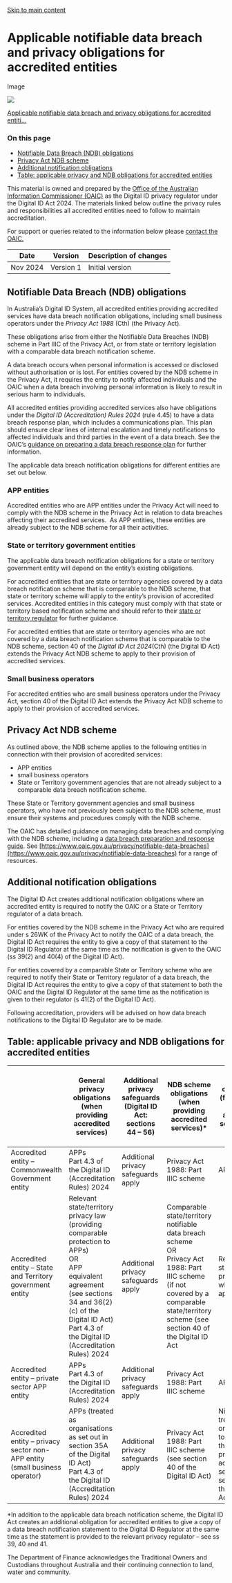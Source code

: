 [Skip to main content](https://www.digitalidsystem.gov.au/digital-id-accreditation/privacy-materials-for-accredited-entities/privacy-and-notifiable-data-breach-obligation#main-content)

# Applicable notifiable data breach and privacy obligations for accredited entities

Image

![](https://www.digitalidsystem.gov.au/sites/default/files/2024-12/oaic-logo-inline-white_0.png)

[Applicable notifiable data breach and privacy obligations for accredited entiti…](https://www.digitalidsystem.gov.au/sites/default/files/2024-11/digital_id_guidance_7_-_applicable_notifiable_data_breach_and_privacy_obligations_for_accredited_entities.pdf)

### On this page

- [Notifiable Data Breach (NDB) obligations](https://www.digitalidsystem.gov.au/digital-id-accreditation/privacy-materials-for-accredited-entities/privacy-and-notifiable-data-breach-obligation#notifiable-data-breach-ndb-obligations%C2%A0)
- [Privacy Act NDB scheme](https://www.digitalidsystem.gov.au/digital-id-accreditation/privacy-materials-for-accredited-entities/privacy-and-notifiable-data-breach-obligation#privacy-act-ndb-scheme)
- [Additional notification obligations](https://www.digitalidsystem.gov.au/digital-id-accreditation/privacy-materials-for-accredited-entities/privacy-and-notifiable-data-breach-obligation#additional-notification-obligations)
- [Table: applicable privacy and NDB obligations for accredited entities](https://www.digitalidsystem.gov.au/digital-id-accreditation/privacy-materials-for-accredited-entities/privacy-and-notifiable-data-breach-obligation#table-applicable-privacy-and-ndb-obligations-for-accredited-entities%C2%A0)

This material is owned and prepared by the [Office of the Australian Information Commissioner (OAIC)](https://www.oaic.gov.au/digital-id) as the Digital ID privacy regulator under the Digital ID Act 2024. The materials linked below outline the privacy rules and responsibilities all accredited entities need to follow to maintain accreditation.

For support or queries related to the information below please [contact the OAIC.](https://www.oaic.gov.au/contact-us)

| Date     | Version   | Description of changes |
| -------- | --------- | ---------------------- |
| Nov 2024 | Version 1 | Initial version        |

## Notifiable Data Breach (NDB) obligations

In Australia’s Digital ID System, all accredited entities providing accredited services have data breach notification obligations, including small business operators under the _Privacy Act 1988_ (Cth) (the Privacy Act).

These obligations arise from either the Notifiable Data Breaches (NDB) scheme in Part IIIC of the Privacy Act, or from state or territory legislation with a comparable data breach notification scheme.

A data breach occurs when personal information is accessed or disclosed without authorisation or is lost. For entities covered by the NDB scheme in the Privacy Act, it requires the entity to notify affected individuals and the OAIC when a data breach involving personal information is likely to result in serious harm to individuals.

All accredited entities providing accredited services also have obligations under the _Digital ID (Accreditation) Rules 2024_ (rule 4.45) to have a data breach response plan, which includes a communications plan. This plan should ensure clear lines of internal escalation and timely notifications to affected individuals and third parties in the event of a data breach. See the OAIC’s [guidance on preparing a data breach response plan](https://www.oaic.gov.au/privacy/privacy-guidance-for-organisations-and-government-agencies/preventing-preparing-for-and-responding-to-data-breaches/data-breach-preparation-and-response/part-2-preparing-a-data-breach-response-plan) for further information.

The applicable data breach notification obligations for different entities are set out below.

### APP entities

Accredited entities who are APP entities under the Privacy Act will need to comply with the NDB scheme in the Privacy Act in relation to data breaches affecting their accredited services.  As APP entities, these entities are already subject to the NDB scheme for all their activities.

### State or territory government entities

The applicable data breach notification obligations for a state or territory government entity will depend on the entity’s existing obligations.

For accredited entities that are state or territory agencies covered by a data breach notification scheme that is comparable to the NDB scheme, that state or territory scheme will apply to the entity’s provision of accredited services. Accredited entities in this category must comply with that state or territory based notification scheme and should refer to their [state or territory regulator](https://www.oaic.gov.au/privacy/privacy-legislation/state-and-territory-privacy-legislation/state-and-territory-privacy-legislation) for further guidance.

For accredited entities that are state or territory agencies who are not covered by a data breach notification scheme that is comparable to the NDB scheme, section 40 of the _Digital ID Act 2024_(Cth) (the Digital ID Act) extends the Privacy Act NDB scheme to apply to their provision of accredited services.

### Small business operators

For accredited entities who are small business operators under the Privacy Act, section 40 of the Digital ID Act extends the Privacy Act NDB scheme to apply to their provision of accredited services.

## Privacy Act NDB scheme

As outlined above, the NDB scheme applies to the following entities in connection with their provision of accredited services:

- APP entities
- small business operators
- State or Territory government agencies that are not already subject to a comparable data breach notification scheme.

These State or Territory government agencies and small business operators, who have not previously been subject to the NDB scheme, must ensure their systems and procedures comply with the NDB scheme.

The OAIC has detailed guidance on managing data breaches and complying with the NDB scheme, including a [data breach preparation and response guide](https://www.oaic.gov.au/privacy/privacy-guidance-for-organisations-and-government-agencies/preventing-preparing-for-and-responding-to-data-breaches/data-breach-preparation-and-response). See [https://www.oaic.gov.au/privacy/notifiable-data-breaches](https://www.oaic.gov.au/privacy/notifiable-data-breaches) for a range of resources.

## Additional notification obligations

The Digital ID Act creates additional notification obligations where an accredited entity is required to notify the OAIC or a State or Territory regulator of a data breach.

For entities covered by the NDB scheme in the Privacy Act who are required under s 26WK of the Privacy Act to notify the OAIC of a data breach, the Digital ID Act requires the entity to give a copy of that statement to the Digital ID Regulator at the same time as the notification is given to the OAIC (ss 39(2) and 40(4) of the Digital ID Act).

For entities covered by a comparable State or Territory scheme who are required to notify their State or Territory regulator of a data breach, the Digital ID Act requires the entity to give a copy of that statement to both the OAIC and the Digital ID Regulator at the same time as the notification is given to their regulator (s 41(2) of the Digital ID Act).

Following accreditation, providers will be advised on how data breach notifications to the Digital ID Regulator are to be made.

## Table: applicable privacy and NDB obligations for accredited entities

|                                                                             | **General privacy obligations (when providing accredited services)**                                                                                                                                                           | **Additional privacy safeguards (Digital ID Act: sections 44 – 56)** | **NDB scheme obligations (when providing accredited services)\***                                                                                                                                 | General privacy obligations (for all other non-accredited services the entity provides)                                     |
| --------------------------------------------------------------------------- | ------------------------------------------------------------------------------------------------------------------------------------------------------------------------------------------------------------------------------ | -------------------------------------------------------------------- | ------------------------------------------------------------------------------------------------------------------------------------------------------------------------------------------------- | --------------------------------------------------------------------------------------------------------------------------- |
| Accredited entity – Commonwealth Government entity                          | APPs<br>Part 4.3 of the Digital ID (Accreditation Rules) 2024                                                                                                                                                                  | Additional privacy safeguards apply                                  | Privacy Act 1988: Part IIIC scheme                                                                                                                                                                | APPs                                                                                                                        |
| Accredited entity – State and Territory government entity                   | Relevant state/territory privacy law (providing comparable protection to APPs)<br>OR<br>APP equivalent agreement (see sections 34 and 36(2)(c) of the Digital ID Act)<br>Part 4.3 of the Digital ID (Accreditation Rules) 2024 | Additional privacy safeguards apply                                  | Comparable state/territory notifiable data breach scheme<br>OR<br>Privacy Act 1988: Part IIIC scheme (if not covered by a comparable state/territory scheme (see section 40 of the Digital ID Act | Relevant state/territory privacy law where applicable                                                                       |
| Accredited entity – private sector APP entity                               | APPs<br>Part 4.3 of the Digital ID (Accreditation Rules) 2024                                                                                                                                                                  | Additional privacy safeguards apply                                  | Privacy Act 1988: Part IIIC scheme                                                                                                                                                                | APPs                                                                                                                        |
| Accredited entity – privacy sector non-APP entity (small business operator) | APPs (treated as organisations as set out in section 35A of the Digital ID Act)<br>Part 4.3 of the Digital ID (Accreditation Rules) 2024                                                                                       | Additional privacy safeguards apply                                  | Privacy Act 1988: Part IIIC scheme (see section 40 of the Digital ID Act)                                                                                                                         | Nil (only treated as organisations to the extent they are providing accredited services – section 33 of the Digital ID Act) |

\*In addition to the applicable data breach notification scheme, the Digital ID Act creates an additional obligation for accredited entities to give a copy of a data breach notification statement to the Digital ID Regulator at the same time as the statement is provided to the relevant privacy regulator – see ss 39, 40 and 41.

The Department of Finance acknowledges the Traditional Owners and Custodians throughout Australia and their continuing connection to land, water and community.
